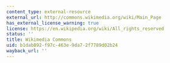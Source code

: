 ```yaml
---
content_type: external-resource
external_url: http://commons.wikimedia.org/wiki/Main_Page
has_external_license_warning: true
license: https://en.wikipedia.org/wiki/All_rights_reserved
status: ''
title: Wikimedia Commons
uid: b1dab892-f97c-463e-9da7-2f7789d02b24
wayback_url: ''
---
```

